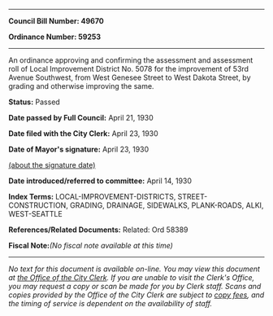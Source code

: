 

********

**Council Bill Number: 49670**
   
**Ordinance Number: 59253**
********

 An ordinance approving and confirming the assessment and assessment roll of Local Improvement District No. 5078 for the improvement of 53rd Avenue Southwest, from West Genesee Street to West Dakota Street, by grading and otherwise improving the same.

**Status:** Passed
   
**Date passed by Full Council:** April 21, 1930
   
**Date filed with the City Clerk:** April 23, 1930
   
**Date of Mayor's signature:** April 23, 1930
   
[(about the signature date)](/~public/approvaldate.htm)
   
   
   
**Date introduced/referred to committee:** April 14, 1930
   
   
**Index Terms:** LOCAL-IMPROVEMENT-DISTRICTS, STREET-CONSTRUCTION, GRADING, DRAINAGE, SIDEWALKS, PLANK-ROADS, ALKI, WEST-SEATTLE

**References/Related Documents:** Related: Ord 58389

**Fiscal Note:**_(No fiscal note available at this time)_
********

_No text for this document is available on-line. You may view this document at [the Office of the City Clerk](http://www.seattle.gov/leg/clerk/contactUs.htm). If you are unable to visit the Clerk's Office, you may request a copy or scan be made for you by Clerk staff. Scans and copies provided by the Office of the City Clerk are subject to [copy fees](http://clerk.seattle.gov/~public/clerkfees.htm), and the timing of service is dependent on the availability of staff._

